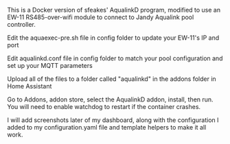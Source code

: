 This is a Docker version of sfeakes' AqualinkD program, modified to use an EW-11 RS485-over-wifi module to connect to Jandy Aqualink pool controller.

Edit the aquaexec-pre.sh file in config folder to update your EW-11's IP and port

Edit aqualinkd.conf file in config folder to match your pool configuration and set up your MQTT parameters

Upload all of the files to a folder called "aqualinkd" in the addons folder in Home Assistant

Go to Addons, addon store, select the AqualinkD addon, install, then run.  You will need to enable watchdog to restart if the container crashes.

I will add screenshots later of my dashboard, along with the configuration I added to my configuration.yaml file and template helpers to make it all work.
